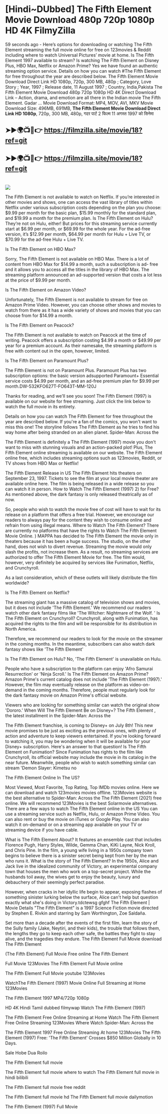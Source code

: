 # [Hindi~DUbbed] The Fifth Element Movie Download 480p 720p 1080p HD 4K FilmyZilla


59 seconds ago - Here’s options for downloading or watching The Fifth Element streaming the full movie online for free on 123movies & Reddit including where to watch Universal Pictures’ movie at home. Is The Fifth Element 1997 available to stream? Is watching The Fifth Element on Disney Plus, HBO Max, Netflix or Amazon Prime? Yes we have found an authentic streaming option service. Details on how you can watch #The Fifth Element for free throughout the year are described below. The Fifth Element Movie Download Direct Link HD 1080p, 720p, 300 MB, 480p ; Category, Love Story ; Year, 1997 ; Release date, 11 August 1997 ; Country, India,Pakista The Fifth Element Movie Download 480p 720p 1080p HD 4K Direct Download Link – Action, drama, and emotion are all there in the Indian movie The Fifth Element. Gadar ...
Movie Download Format: MP4, MOV, AVI, MKV
Movie Download Size: 496MB, 691MB, **The Fifth Element Movie Download Direct Link HD 1080p**, 720p, 300 MB, 480p, गदर पार्ट 2 फिल्म 11 अगस्त 1997 को सिनेमा

## ➤►🌍📺📱👉   https://filmzilla.site/movie/18?ref=git

## ➤►🌍📺📱👉   https://filmzilla.site/movie/18?ref=git

#

<img src="https://image.tmdb.org/t/p/w780//gEFe2joIQUopBmMPXOHPxuX2f4u.jpg" />

The Fifth Element is not available to watch on Netflix. If you’re interested in other movies and shows, one can access the vast library of titles within Netflix under various subscription costs depending on the plan you choose: $9.99 per month for the basic plan, $15.99 monthly for the standard plan, and $19.99 a month for the premium plan. Is The Fifth Element on Hulu? They’re not on Hulu, either! But prices for this streaming service currently start at $6.99 per month, or $69.99 for the whole year. For the ad-free version, it’s $12.99 per month, $64.99 per month for Hulu + Live TV, or $70.99 for the ad-free Hulu + Live TV.

Is The Fifth Element on HBO Max?

Sorry, The Fifth Element is not available on HBO Max. There is a lot of content from HBO Max for $14.99 a month, such a subscription is ad- free and it allows you to access all the titles in the library of HBO Max. The streaming platform announced an ad-supported version that costs a lot less at the price of $9.99 per month.

Is The Fifth Element on Amazon Video?

Unfortunately, The Fifth Element is not available to stream for free on Amazon Prime Video. However, you can choose other shows and movies to watch from there as it has a wide variety of shows and movies that you can choose from for $14.99 a month.

Is The Fifth Element on Peacock?

The Fifth Element is not available to watch on Peacock at the time of writing. Peacock offers a subscription costing $4.99 a month or $49.99 per year for a premium account. As their namesake, the streaming platform is free with content out in the open, however, limited.

Is The Fifth Element on Paramount Plus?

The Fifth Element is not on Paramount Plus. Paramount Plus has two subscription options: the basic version adsupported Paramount+ Essential service costs $4.99 per month, and an ad-free premium plan for $9.99 per month.DW-532KFO627T-FO643T-MM-120J

Thanks for reading, and we'll see you soon! The Fifth Element (1997) is available on our website for free streaming. Just click the link below to watch the full movie in its entirety.

Details on how you can watch The Fifth Element for free throughout the year are described below. If you're a fan of the comics, you won't want to miss this one! The storyline follows The Fifth Element as he tries to find his way home after being stranded on an alien planet. Spider-Man: Across the

The Fifth Element is definitely a The Fifth Element (1997) movie you don't want to miss with stunning visuals and an action-packed plot! Plus, The Fifth Element online streaming is available on our website. The Fifth Element online free, which includes streaming options such as 123movies, Reddit, or TV shows from HBO Max or Netflix!

The Fifth Element Release in US The Fifth Element hits theaters on September 23, 1997. Tickets to see the film at your local movie theater are available online here. The film is being released in a wide release so you can watch it in person. How to Watch The Fifth Element (1997) 2) for Free? As mentioned above, the dark fantasy is only released theatrically as of now.

So, people who wish to watch the movie free of cost will have to wait for its release on a platform that offers a free trial. However, we encourage our readers to always pay for the content they wish to consume online and refrain from using illegal means. Where to Watch The Fifth Element? There are currently no platforms that have the rights to Watch The Fifth Element Movie Online. ) MAPPA has decided to The Fifth Element the movie only in theaters because it has been a huge success. The studio, on the other hand, does not wish to divert revenue. Streaming the movie would only slash the profits, not increase them. As a result, no streaming services are authorized to offer The Fifth Element Movie for free. The film would, however, very definitely be acquired by services like Funimation, Netflix, and Crunchyroll.

As a last consideration, which of these outlets will likely distribute the film worldwide?

Is The Fifth Element on Netflix?

The streaming giant has a massive catalog of television shows and movies, but it does not include 'The Fifth Element.' We recommend our readers watch other dark fantasy films like 'The Witcher: Nightmare of the Wolf. ' Is The Fifth Element on Crunchyroll? Crunchyroll, along with Funimation, has acquired the rights to the film and will be responsible for its distribution in North America.

Therefore, we recommend our readers to look for the movie on the streamer in the coming months. In the meantime, subscribers can also watch dark fantasy shows like 'The Fifth Element'

Is The Fifth Element on Hulu? No, 'The Fifth Element' is unavailable on Hulu.

People who have a subscription to the platform can enjoy 'Afro Samurai Resurrection' or 'Ninja Scroll.' Is The Fifth Element on Amazon Prime? Amazon Prime's current catalog does not include 'The Fifth Element (1997).' However, the film may eventually release on the platform as video-on-demand in the coming months. Therefore, people must regularly look for the dark fantasy movie on Amazon Prime's official website.

Viewers who are looking for something similar can watch the original show 'Dororo.' When Will The Fifth Element Be on Disney+? The Fifth Element , the latest installment in the Spider-Man: Across the

The Fifth Element franchise, is coming to Disney+ on July 8th! This new movie promises to be just as exciting as the previous ones, with plenty of action and adventure to keep viewers entertained. If you're looking forward to watching it, you may be wondering when it will be available for your Disney+ subscription. Here's an answer to that question! Is The Fifth Element on Funimation? Since Funimation has rights to the film like Crunchyroll, its official website may include the movie in its catalog in the near future. Meanwhile, people who wish to watch something similar can stream 'Demon Slayer: Kimetsu no

The Fifth Element Online In The US?

Most Viewed, Most Favorite, Top Rating, Top IMDb movies online. Here we can download and watch 123movies movies offline. 123Movies website is the best alternative to Spider-Man: Across the The Fifth Element (2021) free online. We will recommend 123Movies is the best Solarmovie alternatives. There are a few ways to watch The Fifth Element online in the US You can use a streaming service such as Netflix, Hulu, or Amazon Prime Video. You can also rent or buy the movie on iTunes or Google Play. You can also watch it on-demand or on a streaming app available on your TV or streaming device if you have cable.

What is The Fifth Element About? It features an ensemble cast that includes Florence Pugh, Harry Styles, Wilde, Gemma Chan, KiKi Layne, Nick Kroll, and Chris Pine. In the film, a young wife living in a 1950s company town begins to believe there is a sinister secret being kept from her by the man who runs it. What is the story of The Fifth Element? In the 1950s, Alice and Jack live in the idealized community of Victory, an experimental company town that houses the men who work on a top-secret project. While the husbands toil away, the wives get to enjoy the beauty, luxury and debauchery of their seemingly perfect paradise.

However, when cracks in her idyllic life begin to appear, exposing flashes of something sinister lurking below the surface, Alice can't help but question exactly what she's doing in Victory.tdctewsg gfghf The Fifth Element | Movie Details "The Fifth Element" is a 1997 Science Fiction movie directed by Stephen E. Rivkin and starring by Sam Worthington, Zoe Saldaña.

Set more than a decade after the events of the first film, learn the story of the Sully family (Jake, Neytiri, and their kids), the trouble that follows them, the lengths they go to keep each other safe, the battles they fight to stay alive, and the tragedies they endure. The Fifth Element Full Movie download The Fifth Element

(The Fifth Element) Full Movie Free online The Fifth Element

Full Movie 123Movies The Fifth Element Full Movie online

The Fifth Element Full Movie youtube 123Movies

WatchThe Fifth Element (1997) Movie Online Full Streaming at Home 123Movies

The Fifth Element 1997 MP4/720p 1080p

HD 4K Hindi Tamil dubbed filmywap Watch The Fifth Element (1997)

The Fifth Element Free Online Streaming at Home Watch The Fifth Element Free Online Streaming 123Movies Where Watch Spider-Man: Across the

The Fifth Element 1997 Free Online Streaming At home 123Movies The Fifth Element (1997) Free: 'The Fifth Element' Crosses $850 Million Globally in 10 Days.

Sale Hobe Dua Roilo

The Fifth Element full movie

The Fifth Element full movie where to watch The Fifth Element full movie in hindi bilibili

The Fifth Element full movie free reddit

The Fifth Element full movie hd The Fifth Element full movie dailymotion

The Fifth Element (1997) Full Movie